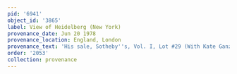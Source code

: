 ```yaml
---
pid: '6941'
object_id: '3865'
label: View of Heidelberg (New York)
provenance_date: Jun 20 1978
provenance_location: England, London
provenance_text: 'His sale, Sotheby''s, Vol. I, Lot #29 (With Kate Ganz, Ltd. (1991))'
order: '2053'
collection: provenance
---
```

